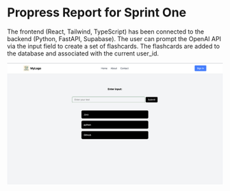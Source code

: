 # Propress Report for Sprint One

The frontend (React, Tailwind, TypeScript) has been connected to the backend (Python, FastAPI, Supabase).
The user can prompt the OpenAI API via the input field to create a set of flashcards.
The flashcards are added to the database and associated with the current user_id.

![Sprint 1](shared/sprint1.png)